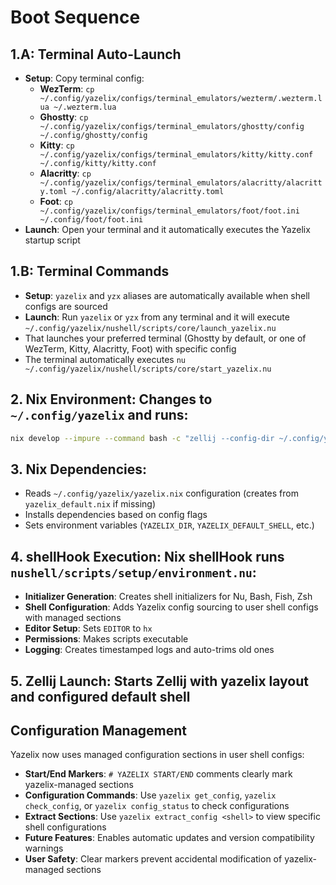 # Boot Sequence


## 1.A: Terminal Auto-Launch 
- **Setup**: Copy terminal config:
  - **WezTerm**: `cp ~/.config/yazelix/configs/terminal_emulators/wezterm/.wezterm.lua ~/.wezterm.lua`
  - **Ghostty**: `cp ~/.config/yazelix/configs/terminal_emulators/ghostty/config ~/.config/ghostty/config`
  - **Kitty**: `cp ~/.config/yazelix/configs/terminal_emulators/kitty/kitty.conf ~/.config/kitty/kitty.conf`
  - **Alacritty**: `cp ~/.config/yazelix/configs/terminal_emulators/alacritty/alacritty.toml ~/.config/alacritty/alacritty.toml`
  - **Foot**: `cp ~/.config/yazelix/configs/terminal_emulators/foot/foot.ini ~/.config/foot/foot.ini`
- **Launch**: Open your terminal and it automatically executes the Yazelix startup script

## 1.B: Terminal Commands  
- **Setup**: `yazelix` and `yzx` aliases are automatically available when shell configs are sourced
- **Launch**: Run `yazelix` or `yzx` from any terminal and it will execute `~/.config/yazelix/nushell/scripts/core/launch_yazelix.nu`
- That launches your preferred terminal (Ghostty by default, or one of WezTerm, Kitty, Alacritty, Foot) with specific config
- The terminal automatically executes `nu ~/.config/yazelix/nushell/scripts/core/start_yazelix.nu`

## 2. **Nix Environment**: Changes to `~/.config/yazelix` and runs:
   ```bash
   nix develop --impure --command bash -c "zellij --config-dir ~/.config/yazelix/configs/zellij options --default-cwd $HOME --default-layout yazelix --default-shell $YAZELIX_DEFAULT_SHELL"
   ```

## 3. **Nix Dependencies**: 
   - Reads `~/.config/yazelix/yazelix.nix` configuration (creates from `yazelix_default.nix` if missing)
   - Installs dependencies based on config flags
   - Sets environment variables (`YAZELIX_DIR`, `YAZELIX_DEFAULT_SHELL`, etc.)

## 4. **shellHook Execution**: Nix shellHook runs `nushell/scripts/setup/environment.nu`:
   - **Initializer Generation**: Creates shell initializers for Nu, Bash, Fish, Zsh  
   - **Shell Configuration**: Adds Yazelix config sourcing to user shell configs with managed sections
   - **Editor Setup**: Sets `EDITOR` to `hx`
   - **Permissions**: Makes scripts executable
   - **Logging**: Creates timestamped logs and auto-trims old ones

## 5. **Zellij Launch**: Starts Zellij with yazelix layout and configured default shell

## Configuration Management
Yazelix now uses managed configuration sections in user shell configs:
- **Start/End Markers**: `# YAZELIX START/END` comments clearly mark yazelix-managed sections
- **Configuration Commands**: Use `yazelix get_config`, `yazelix check_config`, or `yazelix config_status` to check configurations
- **Extract Sections**: Use `yazelix extract_config <shell>` to view specific shell configurations
- **Future Features**: Enables automatic updates and version compatibility warnings
- **User Safety**: Clear markers prevent accidental modification of yazelix-managed sections 
